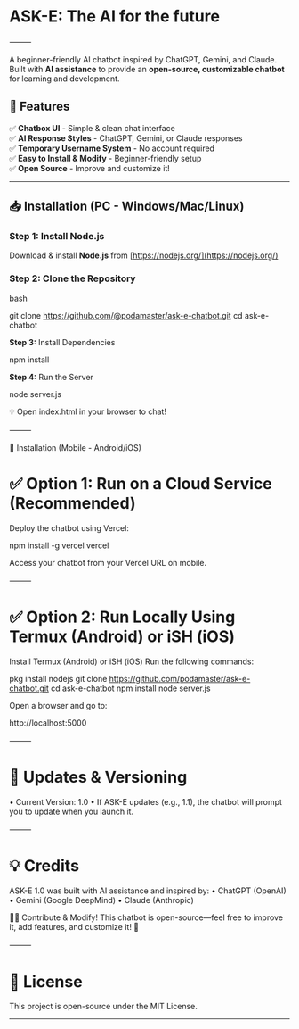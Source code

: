 # ASK-E: The AI for the future
⸻

A beginner-friendly AI chatbot inspired by ChatGPT, Gemini, and Claude. Built with **AI assistance** to provide an **open-source, customizable chatbot** for learning and development.  

## 🚀 Features  
✅ **Chatbox UI** - Simple & clean chat interface  
✅ **AI Response Styles** - ChatGPT, Gemini, or Claude responses  
✅ **Temporary Username System** - No account required  
✅ **Easy to Install & Modify** - Beginner-friendly setup  
✅ **Open Source** - Improve and customize it!  

---

## 📥 Installation (PC - Windows/Mac/Linux)  
### **Step 1: Install Node.js**  
Download & install **Node.js** from [https://nodejs.org/](https://nodejs.org/)  

### **Step 2: Clone the Repository**  
bash

git clone https://github.com/@podamaster/ask-e-chatbot.git
cd ask-e-chatbot

**Step 3:** Install Dependencies

npm install

**Step 4:** Run the Server

node server.js

💡 Open index.html in your browser to chat!

⸻

📱 Installation (Mobile - Android/iOS)

# ✅ Option 1: Run on a Cloud Service (Recommended)
Deploy the chatbot using Vercel:

npm install -g vercel
vercel


Access your chatbot from your Vercel URL on mobile.

⸻

# ✅ Option 2: Run Locally Using Termux (Android) or iSH (iOS)
Install Termux (Android) or iSH (iOS)
Run the following commands:

pkg install nodejs
git clone https://github.com/podamaster/ask-e-chatbot.git
cd ask-e-chatbot
npm install
node server.js


Open a browser and go to:

http://localhost:5000



⸻

# 🔄 Updates & Versioning
• Current Version: 1.0
• If ASK-E updates (e.g., 1.1), the chatbot will prompt you to update when you launch it.

⸻

# 💡 Credits

ASK-E 1.0 was built with AI assistance and inspired by:
	•	ChatGPT (OpenAI)
	•	Gemini (Google DeepMind)
	•	Claude (Anthropic)

👨‍💻 Contribute & Modify!
This chatbot is open-source—feel free to improve it, add features, and customize it! 🚀

⸻

# 📎 License

This project is open-source under the MIT License.

---
